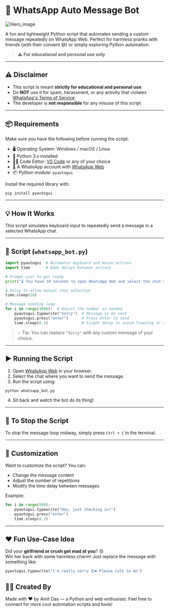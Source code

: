 # 🤖 WhatsApp Auto Message Bot

![Hero_image](https://camo.githubusercontent.com/7c5e1164814ebee5701bb59400d2d4186a45586fdf27b7218f6886227b147f9b/68747470733a2f2f692e6962622e636f2f787430794c6674732f4f50504f5254554e49544945532d312e706e67)

A fun and lightweight Python script that automates sending a custom message repeatedly on WhatsApp Web. Perfect for harmless pranks with friends (with their consent 😄) or simply exploring Python automation.

> ⚠️ **For educational and personal use only**

---

## ⚠️ Disclaimer

- This script is meant **strictly for educational and personal use**.
- Do **NOT** use it for spam, harassment, or any activity that violates [WhatsApp's Terms of Service](https://www.whatsapp.com/legal/terms-of-service).
- The developer is **not responsible** for any misuse of this script.

---

## 📦 Requirements

Make sure you have the following before running the script:

- 🖥️ Operating System: Windows / macOS / Linux  
- 🐍 Python 3.x installed  
- 🧑‍💻 Code Editor: [VS Code](https://code.visualstudio.com/) or any of your choice  
- 💬 A WhatsApp account with <a href="https://web.whatsapp.com" target="_blank">WhatsApp Web</a>  
- 📦 Python module: `pyautogui`

Install the required library with:

```bash
pip install pyautogui
```

---

## 💡 How It Works

This script simulates keyboard input to repeatedly send a message in a selected WhatsApp chat.

---

## 📜 Script (`whatsapp_bot.py`)

```python
import pyautogui  # Automates keyboard and mouse actions
import time       # Adds delays between actions

# Prompt user to get ready
print("⏳ You have 10 seconds to open WhatsApp Web and select the chat where messages should be sent...")

# Delay to allow manual chat selection
time.sleep(10)

# Message sending loop
for i in range(1000):  # Adjust the number as needed
    pyautogui.typewrite("Sorry")  # Message to be sent
    pyautogui.press("enter")      # Press Enter to send
    time.sleep(0.1)               # Slight delay to avoid freezing or detection
```

> 💡 Tip: You can replace `"Sorry"` with any custom message of your choice.

---

## ▶️ Running the Script

1. Open [WhatsApp Web](https://web.whatsapp.com) in your browser.
2. Select the chat where you want to send the message.
3. Run the script using:

```bash
python whatsapp_bot.py
```

4. Sit back and watch the bot do its thing!

---

## 🛑 To Stop the Script

To stop the message loop midway, simply press `Ctrl + C` in the terminal.

---

## 💬 Customization

Want to customize the script? You can:
- Change the message content
- Adjust the number of repetitions
- Modify the time delay between messages

Example:

```python
for i in range(500):
    pyautogui.typewrite("Hey, just checking in!")
    pyautogui.press("enter")
    time.sleep(0.2)
```

---

## ❤️ Fun Use-Case Idea

Did your **girlfriend or crush get mad at you**? 😢  
Win her back with some harmless charm! Just replace the message with something like:

```python
pyautogui.typewrite("I'm really sorry 😔❤️ Please talk to me")
```

## 👨‍💻 Created By

Made with ❤️ by Amit Das — a Python and web enthusiast.
Feel free to connect for more cool automation scripts and tools!
